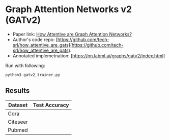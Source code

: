 Graph Attention Networks v2 (GATv2)
============

- Paper link: [How Attentive are Graph Attention Networks?](https://arxiv.org/pdf/2105.14491.pdf)
- Author's code repo: [https://github.com/tech-srl/how_attentive_are_gats](https://github.com/tech-srl/how_attentive_are_gats).
- Annotated implemetnation: [https://nn.labml.ai/graphs/gatv2/index.html]


Run with following:

```bash
python3 gatv2_trainer.py
```

Results
-------

| Dataset  | Test Accuracy |
| -------- | ------------- |
| Cora     |        |
| Citeseer |        |
| Pubmed   |        |

